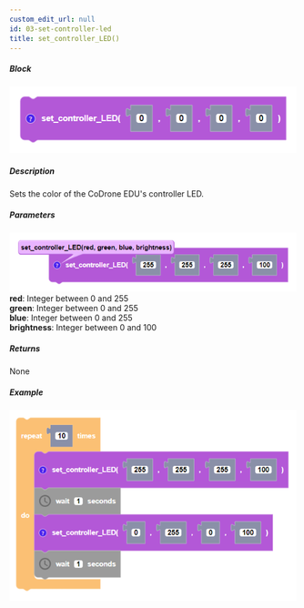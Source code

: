 ```yaml
---
custom_edit_url: null
id: 03-set-controller-led
title: set_controller_LED()
---
```


##### Block

![set drone led block image](set_controller_led.PNG)

##### Description

Sets the color of the CoDrone EDU's controller LED.

##### Parameters
![set drone led block param image](set_controller_led_params.PNG)
**red**: Integer between 0 and 255 <br /> 
**green**: Integer between 0 and 255 <br /> 
**blue**: Integer between 0 and 255 <br /> 
**brightness**: Integer between 0 and 100 <br /> 

##### Returns

None

##### Example

![set drone led example](set_controller_led_example.PNG)
